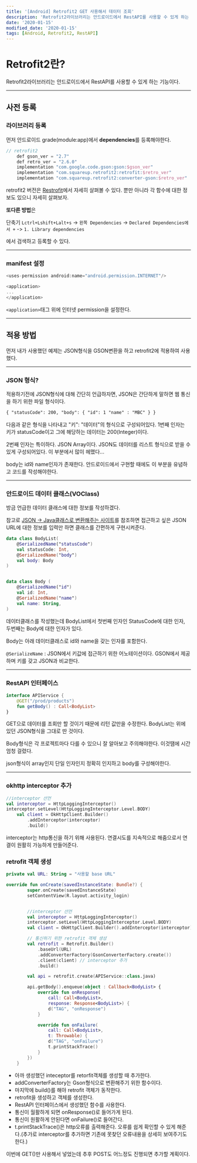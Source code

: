 ```yaml
---
title: '[Android] Retrofit2 GET 사용해서 데이터 조회'
description: 'Retrofit2라이브러리는 안드로이드에서 RestAPI를 사용할 수 있게 하는 기능이다.'
date: '2020-01-15'
modified_date: '2020-01-15'
tags: [Android, Retrofit2, RestAPI]
---
```


<style>
    .android {
        color: green;
    } 
</style>

# Retrofit2란?

Retrofit2라이브러리는 안드로이드에서 RestAPI를 사용할 수 있게 하는 기능이다.

---

## 사전 등록

### 라이브러리 등록

먼저 안드로이드 grade(module:app)에서 **dependencies**를 등록해야한다.

```kotlin
// retrofit2
    def gson_ver = "2.7"
    def retro_ver = "2.6.0"
    implementation "com.google.code.gson:gson:$gson_ver"
    implementation "com.squareup.retrofit2:retrofit:$retro_ver"
    implementation "com.squareup.retrofit2:converter-gson:$retro_ver"
```

retrofit2 버전은 [Restrofit](https://square.github.io/retrofit)에서 자세히 살펴볼 수 있다. 뿐만 아니라 각 함수에 대한 정보도 있으니 자세히 살펴보자.

**또다른 방법**은

단축기 `Lctrl+Lshift+Lalt+s` -> `왼쪽 Dependencies` -> `Declared Dependencies에서 +` -> `1. Library dependencies`

에서 검색하고 등록할 수 있다.

---

### manifest 설정

```kotlin
<uses-permission android:name="android.permission.INTERNET"/>

<application>
...
</application>
```

`<application>`태그 위에 인터넷 permission을 설정한다.

---

## 적용 방법

먼저 내가 사용했던 예제는 JSON형식을 GSON변환을 하고 retrofit2에 적용하여 사용했다.

---

### JSON 형식?

적용하기전에 JSON형식에 대해 간단히 언급하자면, JSON은 간단하게 말하면 웹 통신을 하기 위한 파일 형식이다.

```html
{ "statusCode": 200, "body": { "id": 1 "name" : "MBC" } }
```

다음과 같은 형식을 나타내고 "키": "데이터"의 형식으로 구성되어있다. 1번째 인자는 키가 statusCode이고 그에 해당하는 데이터는 200(Integer)이다.

2번째 인자는 특이하다. JSON Array이다. JSON도 데이터를 리스트 형식으로 받을 수 있게 구성되어있다. 이 부분에서 많이 헤맸다...

body는 id와 name인자가 존재한다. 안드로이드에서 구현할 때에도 이 부분을 유념하고 코드를 작성해야한다.

---

### 안드로이드 데이터 클래스(VOClass)

방금 언급한 데이터 클래스에 대한 정보를 작성하겠다.

참고로 [JSON -> Java클래스로 변환해주는 사이트](http://www.jsonschema2pojo.org/)를 참조하면 접근하고 싶은 JSON URL에 대한 정보를 입력만 하면 클래스를 간편하게 구현시켜준다.

```kotlin
data class BodyList(
    @SerializedName("statusCode")
    val statusCode: Int,
    @SerializedName("body")
    val body: Body
)


data class Body (
    @SerializedName("id")
    val id: Int,
    @SerializedName("name")
    val name: String,
)
```

데이터클래스를 작성했는데 BodyList에서 첫번째 인자인 StatusCode에 대한 인자, 두번째는 Body에 대한 인자가 있다.

Body는 아래 데이터클래스로 id와 name을 갖는 인자를 포함한다.

`@SerializeName` : JSON에서 키값에 접근하기 위한 어노테이션이다. GSON에서 제공하며 키를 갖고 JSON과 비교한다.

---

### RestAPI 인터페이스

```kotlin
interface APIService {
    @GET("/prod/products")
    fun getBody() : Call<BodyList>
}
```

GET으로 데이터를 조회만 할 것이기 때문에 리턴 값만을 수정한다. BodyList는 위에 있던 JSON형식을 그대로 딴 것이다.

Body형식은 각 프로젝트마다 다를 수 있으니 잘 알아보고 주의해야한다. 이것땜에 시간 엄청 걸렸다.

json형식이 array인지 단일 인자인지 정확히 인지하고 body를 구성해야한다.

---

### okhttp interceptor 추가

```kotlin
//interceptor 선언
val interceptor = HttpLoggingInterceptor()
interceptor.setLevel(HttpLoggingInterceptor.Level.BODY)
    val client = OkHttpClient.Builder()
        .addInterceptor(interceptor)
        .build()
```

interceptor는 http통신을 하기 위해 사용된다. 연결시도를 지속적으로 해줌으로서 연결이 원활히 가능하게 만들어준다.

### retrofit 객체 생성

```kotlin
private val URL: String = "사용할 base URL"

override fun onCreate(savedInstanceState: Bundle?) {
        super.onCreate(savedInstanceState)
        setContentView(R.layout.activity_login)


        //interceptor 선언
        val interceptor = HttpLoggingInterceptor()
        interceptor.setLevel(HttpLoggingInterceptor.Level.BODY)
        val client = OkHttpClient.Builder().addInterceptor(interceptor).build()

        // 통신하기 위한 retrofit 객체 생성
        val retrofit = Retrofit.Builder()
            .baseUrl(URL)
            .addConverterFactory(GsonConverterFactory.create())
            .client(client) // interceptor 추가
            .build()

        val api = retrofit.create(APIService::class.java)

        api.getBody().enqueue(object : Callback<BodyList> {
            override fun onResponse(
                call: Call<BodyList>,
                response: Response<BodyList>) {
                d("TAG", "onResponse")
            }

            override fun onFailure(
                call: Call<BodyList>,
                t: Throwable) {
                d("TAG", "onFailure")
                t.printStackTrace()
            }
        })
    }
```

- 아까 생성했던 inteceptor를 retorfit객체를 생성할 때 추가한다.
- addConverterFactory는 Gson형식으로 변환해주기 위한 함수이다.
- 마지막에 build()를 해야 retrofit 객체가 동작한다.
- retrofit을 생성하고 객체를 생성한다.
- RestAPI 인터페이스에서 생성했던 함수를 사용한다.
- 통신이 월활하게 되면 onResponse()로 들어가게 된다.
- 통신이 원활하게 안된다면 onFailure()로 들어간다.
- t.printStackTrace()은 http오류를 출력해준다. 오류를 쉽게 확인할 수 있게 해준다.(추가로 interceptor를 추가하면 기존에 못찾던 오류내용을 상세히 보여주기도 한다.)

이번에 GET()만 사용해서 넣었는데 추후 POST도 어느정도 진행되면 추가할 계획이다.

